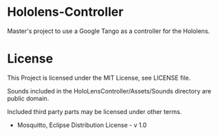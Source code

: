 # Hololens-Controller

Master's project to use a Google Tango as a controller for the Hololens.

# License

This Project is licensed under the MIT License, see LICENSE file.

Sounds included in the HoloLensController/Assets/Sounds directory are public domain.

Included third party parts may be licensed under other terms.

- Mosquitto, Eclipse Distribution License - v 1.0

